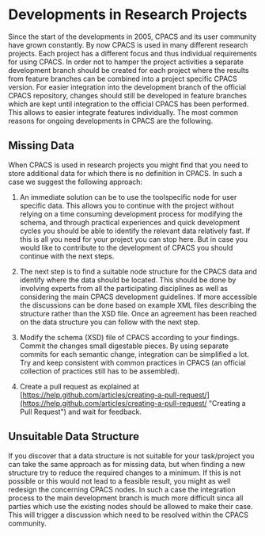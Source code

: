# Developments in Research Projects
Since the start of the developments in 2005, CPACS and its user community have grown constantly.
By now CPACS is used in many different research projects. Each project has a different focus and thus individual requirements for using CPACS. In order not to hamper the project activities a separate development branch should be created for each project where the results from feature branches can be combined into a project specific CPACS version. For easier integration into the development branch of the official CPACS repository, changes should still be developed in feature branches which are kept until integration to the official CPACS has been performed. This allows to easier integrate features individually.
The most common reasons for ongoing developments in CPACS are the following. 

## Missing Data
When CPACS is used in research projects you might find that you need to store additional data for which there is no definition in CPACS. In such a case we suggest the following approach:

1. An immediate solution can be to use the toolspecific node for user specific data. This allows you to continue with the project without relying on a time consuming development process for modifying the schema, and through practical experiences and quick development cycles you should be able to identify the relevant data relatively fast. If this is all you need for your project you can stop here. But in case you would like to contribute to the development of CPACS you should continue with the next steps.

2. The next step is to find a suitable node structure for the CPACS data and identify where the data should be located. This should be done by involving experts from all the participating disciplines as well as considering the main CPACS development guidelines. If more accessible the discussions can be done based on example XML files describing the structure rather than the XSD file. Once an agreement has been reached on the data structure you can follow with the next step.
 
3. Modify the schema (XSD) file of CPACS according to your findings. Commit the changes small digestable pieces. By using separate commits for each semantic change, integration can be simplified a lot. Try and keep consistent with common practices in CPACS (an official collection of practices still has to be assembled). 

4. Create a pull request as explained at [https://help.github.com/articles/creating-a-pull-request/](https://help.github.com/articles/creating-a-pull-request/ "Creating a Pull Request") and wait for feedback.


## Unsuitable Data Structure
If you discover that a data structure is not suitable for your task/project you can take the same approach as for missing data, but when finding a new structure try to reduce the required changes to a minimum. If this is not possible or this would not lead to a feasible result, you might as well redesign the concerning CPACS nodes. In such a case the integration process to the main development branch is much more difficult sinca all parties which use the existing nodes should be allowed to make their case. This will trigger a discussion which need to be resolved within the CPACS community.

